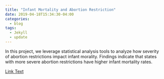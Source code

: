 ```yaml
---
title: "Infant Mortality and Abortion Restriction"
date: 2019-04-18T15:34:30-04:00
categories:
  - blog
tags:
  - Jekyll
  - update
---
```


In this project, we leverage statistical analysis tools to analyze how severity of abortion restrictions impact infant morality. Findings indicate that states with more severe abortion restrictions have higher infant mortality rates. 

<a href="https://econ380w23-rp.github.io/RP-BeccaAndreaIreneAna-w6Gx5DjV8P4s/introduction.html">Link Text</a>
